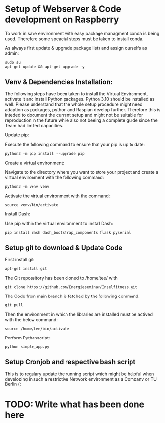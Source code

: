 # Setup of Webserver & Code development on Raspberry
To work in save environment with easy package managment conda is being used. Therefore some speacial steps must be taken to install conda.

As always first update & upgrade package lists and assign ourselfs as admin:
```
sudo su
apt-get update && apt-get upgrade -y
```


## Venv & Dependencies Installation: 
The following steps have been taken to install the Virtual Environment, activate it and install Python packages. 
Python 3.10 should be installed as well. 
Please understand that the whole setup procedure might need adaption as packages, python and Raspian develop further. Therefore this is inteded to document the current setup and might not be suitable for reproduction in the future while also not beeing a complete guide since the Team had limited capacities.

Update pip:

Execute the following command to ensure that your pip is up to date:
```
python3 -m pip install --upgrade pip
```
Create a virtual environment:

Navigate to the directory where you want to store your project and create a virtual environment with the following command:
```
python3 -m venv venv
```
Activate the virtual environment with the command:
```
source venv/bin/activate
```
Install Dash:

Use pip within the virtual environment to install Dash:
```
pip install dash dash_bootstrap_components flask pyserial
```
## Setup git to download & Update Code
First install git: 
```
apt-get install git
```

The Git repossitory has been cloned to /home/tee/ with 
```
git clone https://github.com/Energieseminar/Inselfitness.git
```
The Code from main branch is fetched by the following command:
```
git pull
```
Then the environment in which the libraries are installed must be actived with the below command:
```
source /home/tee/bin/activate
```
Perform Pythonscript:
```
python simple_app.py
```
## Setup Cronjob and respective bash script
This is to regulary update the running script which might be helpful when developing in such a restrictive Network environment as a Company or TU Berlin (:

# TODO: Write what has been done here
